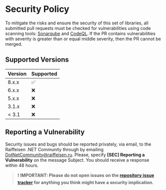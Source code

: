 # Security Policy

To mitigate the risks and ensure the security of this set of libraries, 
all submitted pull requests must be checked for vulnerabilities using code scanning tools: 
[Sonarqube][3] and [CodeQL][4].
If the PR contains vulnerabilities with severity is greater than or equal middle severity, then the PR cannot be merged.

## Supported Versions

| Version | Supported          |
| ------- | ------------------ |
| 8.x.x   | :white_check_mark: |
| 6.x.x   | :x:                |
| 5.x.x   | :x:                |
| 3.1.x   | :x:                |
| < 3.1   | :x:                |

## Reporting a Vulnerability

Security issues and bugs should be reported privately, via email, 
to the Raiffeisen .NET Community through by emailing [DotNetCommunity@raiffeisen.ru][1].
Please, specify **\[SEC\] Reporting a Vulnerability** on the message Subject.
You should receive a response within 48 hours.

>❗ **IMPORTANT: Please do not open issues on the [repository issue tracker][2] for anything you think might have a security implication.**

[1]: <mailto:DotNetCommunity@raiffeisen.ru?subject=\[Sec\]%20Reporting%20a%20Vulnerability> "E-mail Raiffeisen .NET Community"
[2]: <https://github.com/Raiffeisen-DGTL/ViennaNET/issues> "ViennaNET issue tracker"
[3]: <https://sonarcloud.io/dashboard?id=Raiffeisen-DGTL_ViennaNET> "ViennaNET sonarqube project"
[4]: <https://github.com/Raiffeisen-DGTL/ViennaNET/actions/workflows/codeql-analysis.yml> "CodeQL workflow"
